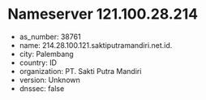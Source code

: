 # Nameserver 121.100.28.214

* as_number: 38761
* name: 214.28.100.121.saktiputramandiri.net.id.
* city: Palembang
* country: ID
* organization: PT. Sakti Putra Mandiri
* version: Unknown
* dnssec: false
